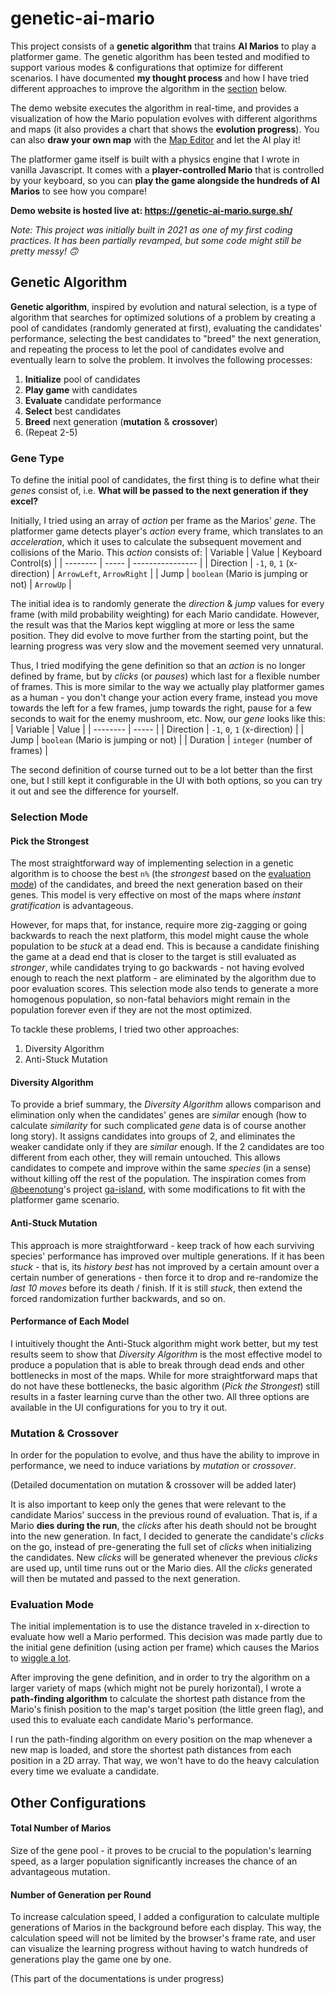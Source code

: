 # genetic-ai-mario
This project consists of a **genetic algorithm** that trains **AI Marios** to play a platformer game. The genetic algorithm has been tested and modified to support various modes & configurations that optimize for different scenarios. I have documented **my thought process** and how I have tried different approaches to improve the algorithm in the [section](#genetic-algorithm) below.

The demo website executes the algorithm in real-time, and provides a visualization of how the Mario population evolves with different algorithms and maps (it also provides a chart that shows the **evolution progress**). You can also **draw your own map** with the [Map Editor](https://genetic-ai-mario.surge.sh/draw.html) and let the AI play it!

The platformer game itself is built with a physics engine that I wrote in vanilla Javascript. It comes with a **player-controlled Mario** that is controlled by your keyboard, so you can **play the game alongside the hundreds of AI Marios** to see how you compare!

**Demo website is hosted live at: https://genetic-ai-mario.surge.sh/**

*Note: This project was initially built in 2021 as one of my first coding practices. It has been partially revamped, but some code might still be pretty messy! 🙃*

## Genetic Algorithm
**Genetic algorithm**, inspired by evolution and natural selection, is a type of algorithm that searches for optimized solutions of a problem by creating a pool of candidates (randomly generated at first), evaluating the candidates' performance, selecting the best candidates to "breed" the next generation, and repeating the process to let the pool of candidates evolve and eventually learn to solve the problem. It involves the following processes:

1. **Initialize** pool of candidates
2. **Play game** with candidates
3. **Evaluate** candidate performance
4. **Select** best candidates
5. **Breed** next generation (**mutation** & **crossover**)
6. (Repeat 2-5)

### Gene Type
To define the initial pool of candidates, the first thing is to define what their *genes* consist of, i.e. **What will be passed to the next generation if they excel?**

Initially, I tried using an array of *action* per frame as the Marios' *gene*. The platformer game detects player's *action* every frame, which translates to an *acceleration*, which it uses to calculate the subsequent movement and collisions of the Mario. This *action* consists of:
| Variable | Value | Keyboard Control(s) |
| -------- | ----- | ---------------- |
| Direction | `-1`, `0`, `1` (x-direction) | `ArrowLeft`, `ArrowRight` |
| Jump | `boolean` (Mario is jumping or not) | `ArrowUp` |

The initial idea is to randomly generate the *direction* & *jump* values for every frame (with mild probability weighting) for each Mario candidate. However, the result was that the Marios kept wiggling at more or less the same position. They did evolve to move further from the starting point, but the learning progress was very slow and the movement seemed very unnatural.

Thus, I tried modifying the gene definition so that an *action* is no longer defined by frame, but by *clicks* (or *pauses*) which last for a flexible number of frames. This is more similar to the way we actually play platformer games as a human - you don't change your action every frame, instead you move towards the left for a few frames, jump towards the right, pause for a few seconds to wait for the enemy mushroom, etc. Now, our *gene* looks like this:
| Variable | Value |
| -------- | ----- |
| Direction | `-1`, `0`, `1` (x-direction) |
| Jump | `boolean` (Mario is jumping or not) |
| Duration | `integer` (number of frames) |

The second definition of course turned out to be a lot better than the first one, but I still kept it configurable in the UI with both options, so you can try it out and see the difference for yourself.

### Selection Mode

#### Pick the Strongest
The most straightforward way of implementing selection in a genetic algorithm is to choose the best `n%` (the *strongest* based on the [evaluation mode](#evaluation-mode)) of the candidates, and breed the next generation based on their genes. This model is very effective on most of the maps where *instant gratification* is advantageous.

However, for maps that, for instance, require more zig-zagging or going backwards to reach the next platform, this model might cause the whole population to be *stuck* at a dead end. This is because a candidate finishing the game at a dead end that is closer to the target is still evaluated as *stronger*, while candidates trying to go backwards - not having evolved enough to reach the next platform - are eliminated by the algorithm due to poor evaluation scores. This selection mode also tends to generate a more homogenous population, so non-fatal behaviors might remain in the population forever even if they are not the most optimized.

To tackle these problems, I tried two other approaches:
1. Diversity Algorithm
2. Anti-Stuck Mutation

#### Diversity Algorithm
To provide a brief summary, the *Diversity Algorithm* allows comparison and elimination only when the candidates' genes are *similar* enough (how to calculate *similarity* for such complicated *gene* data is of course another long story). It assigns candidates into groups of 2, and eliminates the weaker candidate only if they are *similar* enough. If the 2 candidates are too different from each other, they will remain untouched. This allows candidates to compete and improve within the same *species* (in a sense) without killing off the rest of the population. The inspiration comes from [@beenotung](https://github.com/beenotung)'s project [ga-island](https://github.com/beenotung/ga-island), with some modifications to fit with the platformer game scenario.

#### Anti-Stuck Mutation
This approach is more straightforward - keep track of how each surviving species' performance has improved over multiple generations. If it has been *stuck* - that is, its *history best* has not improved by a certain amount over a certain number of generations - then force it to drop and re-randomize the *last 10 moves* before its death / finish. If it is still *stuck*, then extend the forced randomization further backwards, and so on.

#### Performance of Each Model
I intuitively thought the Anti-Stuck algorithm might work better, but my test results seem to show that *Diversity Algorithm* is the most effective model to produce a population that is able to break through dead ends and other bottlenecks in most of the maps. While for more straightforward maps that do not have these bottlenecks, the basic algorithm (*Pick the Strongest*) still results in a faster learning curve than the other two. All three options are available in the UI configurations for you to try it out.

### Mutation & Crossover
In order for the population to evolve, and thus have the ability to improve in performance, we need to induce variations by *mutation* or *crossover*.

(Detailed documentation on mutation & crossover will be added later)

It is also important to keep only the genes that were relevant to the candidate Marios' success in the previous round of evaluation. That is, if a Mario **dies during the run**, the *clicks* after his death should not be brought into the new generation. In fact, I decided to generate the candidate's *clicks* on the go, instead of pre-generating the full set of *clicks* when initializing the candidates. New *clicks* will be generated whenever the previous *clicks* are used up, until time runs out or the Mario dies. All the *clicks* generated will then be mutated and passed to the next generation.

### Evaluation Mode
The initial implementation is to use the distance traveled in x-direction to evaluate how well a Mario performed. This decision was made partly due to the initial gene definition (using action per frame) which causes the Marios to [wiggle a lot](#gene-type).

After improving the gene definition, and in order to try the algorithm on a larger variety of maps (which might not be purely horizontal), I wrote a **path-finding algorithm** to calculate the shortest path distance from the Mario's finish position to the map's target position (the little green flag), and used this to evaluate each candidate Mario's performance.

I run the path-finding algorithm on every position on the map whenever a new map is loaded, and store the shortest path distances from each position in a 2D array. That way, we won't have to do the heavy calculation every time we evaluate a candidate.

## Other Configurations
#### Total Number of Marios
Size of the gene pool - it proves to be crucial to the population's learning speed, as a larger population significantly increases the chance of an advantageous mutation.

#### Number of Generation per Round
To increase calculation speed, I added a configuration to calculate multiple generations of Marios in the background before each display. This way, the calculation speed will not be limited by the browser's frame rate, and user can visualize the learning progress without having to watch hundreds of generations play the game one by one.

(This part of the documentations is under progress)